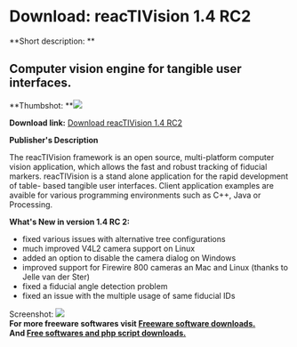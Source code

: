# Download: reacTIVision 1.4 RC2

**Short description: **

## Computer vision engine for tangible user interfaces.

  
**Thumbshot: **![](http://www.freewarefiles.com/screenshot/reactivision_md.gif)   
  
**Download link:** [Download reacTIVision 1.4 RC2](http://freesoftwares.boysofts.com/ReacTIVision_program_17186.html)  
  

**Publisher's Description**  
  

The reacTIVision framework is an open source, multi-platform computer vision
application, which allows the fast and robust tracking of fiducial markers.
reacTIVision is a stand alone application for the rapid development of table-
based tangible user interfaces. Client application examples are avaible for
various programming environments such as C++, Java or Processing.

**What's New in version 1.4 RC 2:**

  * fixed various issues with alternative tree configurations 
  * much improved V4L2 camera support on Linux 
  * added an option to disable the camera dialog on Windows 
  * improved support for Firewire 800 cameras an Mac and Linux (thanks to Jelle van der Ster) 
  * fixed a fiducial angle detection problem 
  * fixed an issue with the multiple usage of same fiducial IDs 

  
  
Screenshot: ![](http://www.freewarefiles.com/screenshot/reactivision.gif)  
**For more freeware softwares visit [Freeware software downloads.](http://freesoftwares.boysofts.com/)**   
**And [Free softwares and php script downloads.](http://www.boysofts.com/)**

